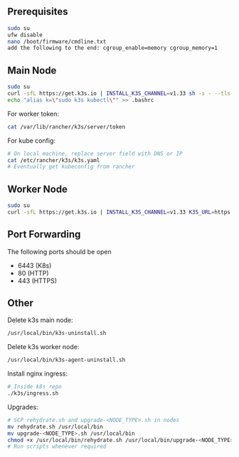 ## Prerequisites
```bash
sudo su
ufw disable
nano /boot/firmware/cmdline.txt
add the following to the end: cgroup_enable=memory cgroup_memory=1
```

## Main Node
```bash
sudo su
curl -sfL https://get.k3s.io | INSTALL_K3S_CHANNEL=v1.33 sh -s - --tls-san "10.0.0.160" --disable traefik --kube-apiserver-arg service-node-port-range=5432-25565
echo "alias k=\"sudo k3s kubectl\"" >> .bashrc
```

For worker token:
```bash
cat /var/lib/rancher/k3s/server/token
```

For kube config:
```bash
# On local machine, replace server field with DNS or IP
cat /etc/rancher/k3s/k3s.yaml
# Eventually get kubeconfig from rancher
```

## Worker Node
```bash
sudo su
curl -sfL https://get.k3s.io | INSTALL_K3S_CHANNEL=v1.33 K3S_URL=https://10.0.0.160:6443 K3S_TOKEN=<token> sh -
```

## Port Forwarding
The following ports should be open
- 6443 (K8s)
- 80 (HTTP)
- 443 (HTTPS)

## Other
Delete k3s main node: 
```bash
/usr/local/bin/k3s-uninstall.sh
```

Delete k3s worker node: 
```bash
/usr/local/bin/k3s-agent-uninstall.sh
```

Install nginx ingress:
```bash
# Inside k8s repo
./k3s/ingress.sh
```

Upgrades:
```bash
# SCP rehydrate.sh and upgrade-<NODE_TYPE>.sh in nodes
mv rehydrate.sh /usr/local/bin
mv upgrade-<NODE_TYPE>.sh /usr/local/bin
chmod +x /usr/local/bin/rehydrate.sh /usr/local/bin/upgrade-<NODE_TYPE>.sh
# Run scripts whenever required
```
